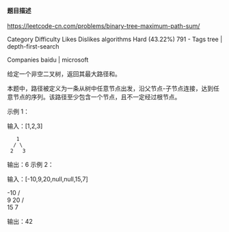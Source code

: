 #### 题目描述
https://leetcode-cn.com/problems/binary-tree-maximum-path-sum/

Category	Difficulty	Likes	Dislikes
algorithms	Hard (43.22%)	791	-
Tags
tree | depth-first-search

Companies
baidu | microsoft

给定一个非空二叉树，返回其最大路径和。

本题中，路径被定义为一条从树中任意节点出发，沿父节点-子节点连接，达到任意节点的序列。该路径至少包含一个节点，且不一定经过根节点。

 

示例 1：

输入：[1,2,3]

       1
      / \
     2   3

输出：6
示例 2：

输入：[-10,9,20,null,null,15,7]

   -10
   / \
  9  20
    /  \
   15   7

输出：42